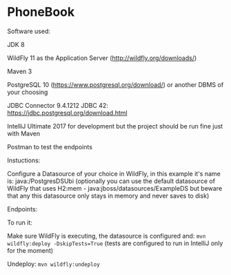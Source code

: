 # PhoneBook

Software used:

JDK 8

WildFly 11 as the Application Server (http://wildfly.org/downloads/)

Maven 3

PostgreSQL 10 (https://www.postgresql.org/download/) or another DBMS of your choosing

JDBC Connector 9.4.1212 JDBC 42: https://jdbc.postgresql.org/download.html 

IntelliJ Ultimate 2017 for development but the project should be run fine just with Maven

Postman to test the endpoints

Instuctions:

Configure a Datasource of your choice in WildFly, in this example it's name is: java:/PostgresDSUbi
(optionally you can use the default datasource of WildFly that uses H2:mem - java:jboss/datasources/ExampleDS but beware that any this datasource only stays in memory and never saves to disk)

Endpoints:


To run it: 

Make sure WildFly is executing, the datasource is configured and: `mvn wildfly:deploy -DskipTests=True` (tests are configured to run in IntelliJ only for the moment)

Undeploy: `mvn wildfly:undeploy`

